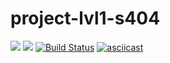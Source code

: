 # project-lvl1-s404
<a href="https://codeclimate.com/github/NeoShkolnick/project-lvl1-s404/maintainability"><img src="https://api.codeclimate.com/v1/badges/afe7c371811a933c23dd/maintainability" /></a>
<a href="https://codeclimate.com/github/NeoShkolnick/project-lvl1-s404/test_coverage"><img src="https://api.codeclimate.com/v1/badges/afe7c371811a933c23dd/test_coverage" /></a>
[![Build Status](https://travis-ci.org/NeoShkolnick/project-lvl1-s404.svg?branch=master)](https://travis-ci.org/NeoShkolnick/project-lvl1-s404)
[![asciicast](https://asciinema.org/a/O5mDjdiMyIoWLRGp78mAYL5fy.svg)](https://asciinema.org/a/O5mDjdiMyIoWLRGp78mAYL5fy)
